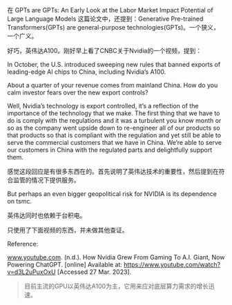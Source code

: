 在 GPTs are GPTs: An Early Look at the Labor Market Impact Potential of Large Language Models 这篇论文中，还提到：Generative Pre-trained Transformers(GPTs) are general-purpose technologies(GPTs)。一个狭义，一个广义。



好巧，英伟达A100。刚好早上看了CNBC关于Nvidia的一个视频，提到：

In October, the U.S. introduced sweeping new rules that banned exports of leading-edge AI chips to China, including Nvidia’s A100. 

About a quarter of your revenue comes from mainland China. How do you calm investor fears over the new export controls?

Well, Nvidia’s technology is export controlled, it’s a reflection of the importance of the technology that we make. The first thing that we have to do is comply with the regulations and it was a turbulent you know month or so as the company went upside down to re-engineer all of our products so that products so that is compliant with the regulation and yet still be able to serve the commercial customers that we have in China. We’re able to serve our customers in China with the regulated parts and delightfully support them. 

感觉这段回应是有很多东西在的。首先说明了英伟达技术的重要性，然后提到在符合监管的情况下提供服务。

But perhaps an even bigger geopolitical risk for NVIDIA is its dependence on tsmc.

英伟达同时也依赖于台积电。

只使用了下面视频的东西，并未做其他查证。

Reference: 

www.youtube.com. (n.d.). How Nvidia Grew From Gaming To A.I. Giant, Now Powering ChatGPT. [online] Available at: https://www.youtube.com/watch?v=d3L2uPuxOxU [Accessed 27 Mar. 2023].

> 目前主流的GPU以英伟达A100为主，它用来应对底层算力需求的增长迅速。